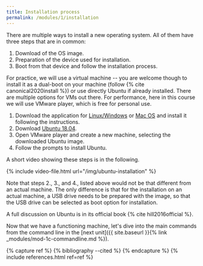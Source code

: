 ```yaml
---
title: Installation process
permalink: /modules/1/installation
---
```


There are multiple ways to install a new operating system. All of them have three steps that are in common:
1. Download of the OS image.
2. Preparation of the device used for installation.
3. Boot from that device and follow the installation process.
    
For practice, we will use a virtual machine -- you are welcome though to install it as a dual-boot on your machine (follow {% cite canonical2020install %}) or use directly Ubuntu if already installed. There are multiple options for VMs out there. For performance, here in this course we will use VMware player, which is free for personal use.
1. Download the application for [Linux/Windows](https://www.vmware.com/products/workstation-player/workstation-player-evaluation.html) or [Mac OS](https://www.vmware.com/products/fusion.html) and install it following the instructions.
2. Download [Ubuntu 18.04](https://releases.ubuntu.com/18.04/ubuntu-18.04.5-desktop-amd64.iso).
3. Open VMware player and create a new machine, selecting the downloaded Ubuntu image.
4. Follow the prompts to install Ubuntu.

A short video showing these steps is in the following. 

{% include video-file.html url="/img/ubuntu-installation" %}

Note that steps 2., 3., and 4., listed above would not be that different from an actual machine. The only difference is that for the installation on an actual machine, a USB drive needs to be prepared with the image, so that the USB drive can be selected as boot option for installation.

A full discussion on Ubuntu is in its official book {% cite hill2016official %}.

Now that we have a functioning machine, let's dive into the main commands from the command line in the [next unit]({{ site.baseurl }}{% link _modules/mod-1c-commandline.md %}).


{% capture ref %}
{% bibliography --cited %}
{% endcapture %}
{% include references.html ref=ref %}
